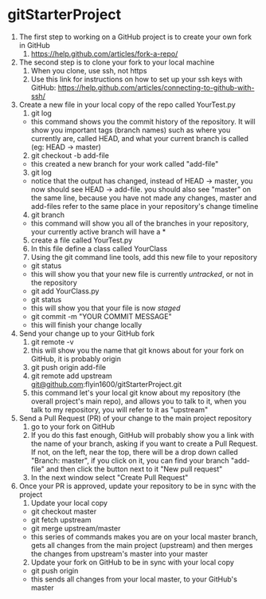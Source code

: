 # gitStarterProject

1. The first step to working on a GitHub project is to create your own fork in GitHub
   1. https://help.github.com/articles/fork-a-repo/
2. The second step is to clone your fork to your local machine
   1. When you clone, use ssh, not https
   2. Use this link for instructions on how to set up your ssh keys with GitHub: https://help.github.com/articles/connecting-to-github-with-ssh/
3. Create a new file in your local copy of the repo called YourTest.py
   1. git log
     * this command shows you the commit history of the repository. It will show you important tags (branch names) such as where you currently are, called HEAD, and what your current branch is called (eg: HEAD -> master)
   2. git checkout -b add-file
     * this created a new branch for your work called "add-file"
   3. git log
     * notice that the output has changed, instead of HEAD -> master, you now should see HEAD -> add-file.  you should also see "master" on the same line, because you have not made any changes, master and add-files refer to the same place in your repository's change timeline
   4. git branch
     * this command will show you all of the branches in your repository, your currently active branch will have a *
   5. create a file called YourTest.py
   6. In this file define a class called YourClass
   7. Using the git command line tools, add this new file to your repository
     * git status
      - this will show you that your new file is currently *untracked*, or not in the repository
     * git add YourClass.py
     * git status
      - this will show you that your file is now *staged*
     * git commit -m "YOUR COMMIT MESSAGE"
      - this will finish your change locally
4. Send your change up to your GitHub fork
   1. git remote -v
     1. this will show you the name that git knows about for your fork on GitHub, it is probably origin
   2. git push origin add-file
   3. git remote add upstream git@github.com:flyin1600/gitStarterProject.git
     1. this command let's your local git know about my repository (the overall project's main repo), and allows you to talk to it, when you talk to my repository, you will refer to it as "upstream"
5. Send a Pull Request (PR) of your change to the main project repository
   1. go to your fork on GitHub
   2. If you do this fast enough, GitHub will probably show you a link with the name of your branch, asking if you want to create a Pull Request.  If not, on the left, near the top, there will be a drop down called "Branch: master", if you click on it, you can find your branch "add-file" and then click the button next to it "New pull request"
   3. In the next window select "Create Pull Request"
6. Once your PR is approved, update your repository to be in sync with the project
   1. Update your local copy
     * git checkout master
     * git fetch upstream
     * git merge upstream/master
     * this series of commands makes you are on your local master branch, gets all changes from the main project (upstream) and then merges the changes from upstream's master into your master
   2. Update your fork on GitHub to be in sync with your local copy
     * git push origin
     * this sends all changes from your local master, to your GitHub's master
